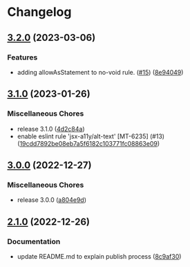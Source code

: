 # Changelog

## [3.2.0](https://github.com/MobieTrain/eslint-config/compare/v3.1.0...v3.2.0) (2023-03-06)


### Features

* adding allowAsStatement to no-void rule. ([#15](https://github.com/MobieTrain/eslint-config/issues/15)) ([8e94049](https://github.com/MobieTrain/eslint-config/commit/8e940497c376f7fe1fdabf40a65b3812b8a38929))

## [3.1.0](https://github.com/MobieTrain/eslint-config/compare/v3.0.0...v3.1.0) (2023-01-26)


### Miscellaneous Chores

* release 3.1.0 ([4d2c84a](https://github.com/MobieTrain/eslint-config/commit/4d2c84ac40f0f629b6be93e4b4397a0cdbbf36a9))
* enable eslint rule 'jsx-a11y/alt-text' [MT-6235] (#13) ([19cdd7892be08eb7a5f6182c103771fc08863e09](https://github.com/MobieTrain/eslint-config/commit/19cdd7892be08eb7a5f6182c103771fc08863e09))

## [3.0.0](https://github.com/MobieTrain/eslint-config/compare/v2.1.0...v3.0.0) (2022-12-27)


### Miscellaneous Chores

* release 3.0.0 ([a804e9d](https://github.com/MobieTrain/eslint-config/commit/a804e9d90b77259a8bf705cb6e12cea52b9aea80))

## [2.1.0](https://github.com/MobieTrain/eslint-config/compare/v2.0.0...v2.1.0) (2022-12-26)


### Documentation

* update README.md to explain publish process ([8c9af30](https://github.com/MobieTrain/eslint-config/commit/8c9af30f1ec55485e4428e835803affb9a4c49d4))
